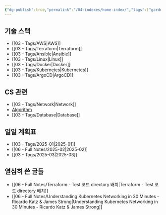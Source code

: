 ```yaml
---
{"dg-publish":true,"permalink":"/04-indexes/home-index/","tags":["gardenEntry"],"noteIcon":""}
---
```


## 기술 스택
- [[03 - Tags/AWS\|AWS]]
- [[03 - Tags/Terraform\|Terraform]]
- [[03 - Tags/Ansible\|Ansible]]
- [[03 - Tags/Linux\|Linux]]
- [[03 - Tags/Docker\|Docker]]
- [[03 - Tags/Kubernetes\|Kubernetes]]
- [[03 - Tags/ArgoCD\|ArgoCD]]
## CS 관련
- [[03 - Tags/Network\|Network]]
- [Algorithm](https://codingpracticing.tistory.com/)
- [[03 - Tags/Database\|Database]]
## 일일 계획표
- [[03 - Tags/2025-01\|2025-01]]
- [[06 - Full Notes/2025-02\|2025-02]]
- [[03 - Tags/2025-03\|2025-03]]
## 열심히 쓴 글들
- [[06 - Full Notes/Terraform - Test 코드 directory 배치\|Terraform - Test 코드 directory 배치]]
- [[06 - Full Notes/Understanding Kubernetes Networking in 30 Minutes - Ricardo Katz & James Strong\|Understanding Kubernetes Networking in 30 Minutes - Ricardo Katz & James Strong]]

